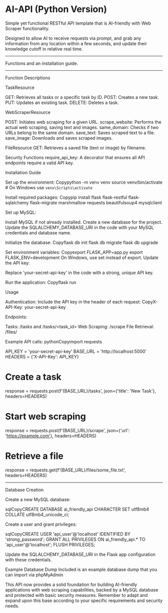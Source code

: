 # AI-API (Python Version)
Simple yet functional RESTful API template that is AI-friendly with Web Scraper functionality. 

Designed to allow AI to receive requests via prompt, and grab any information from any location within a few seconds, and update their knowledge cutoff in relative real time.

---

Functions and an installation guide.

---


Function Descriptions

TaskResource

GET: Retrieves all tasks or a specific task by ID.
POST: Creates a new task.
PUT: Updates an existing task.
DELETE: Deletes a task.


WebScraperResource

POST: Initiates web scraping for a given URL.
scrape_website: Performs the actual web scraping, saving text and images.
same_domain: Checks if two URLs belong to the same domain.
save_text: Saves scraped text to a file.
save_image: Downloads and saves scraped images.


FileResource
GET: Retrieves a saved file (text or image) by filename.


Security Functions
require_api_key: A decorator that ensures all API endpoints require a valid API key.



Installation Guide

Set up the environment:
Copypython -m venv venv
source venv/bin/activate  # On Windows use `venv\Scripts\activate`

Install required packages:
Copypip install flask flask-restful flask-sqlalchemy flask-migrate marshmallow requests beautifulsoup4 mysqlclient

Set up MySQL:

Install MySQL if not already installed.
Create a new database for the project.
Update the SQLALCHEMY_DATABASE_URI in the code with your MySQL credentials and database name.


Initialize the database:
Copyflask db init
flask db migrate
flask db upgrade

Set environment variables:
Copyexport FLASK_APP=app.py
export FLASK_ENV=development
On Windows, use set instead of export.
Update the API key:

Replace 'your-secret-api-key' in the code with a strong, unique API key.


Run the application:
Copyflask run


Usage

Authentication:
Include the API key in the header of each request:
CopyX-API-Key: your-secret-api-key

Endpoints:

Tasks: /tasks and /tasks/<task_id>
Web Scraping: /scrape
File Retrieval: /files/<filename>


Example API calls:
pythonCopyimport requests

API_KEY = 'your-secret-api-key'
BASE_URL = 'http://localhost:5000'
HEADERS = {'X-API-Key': API_KEY}

# Create a task
response = requests.post(f'{BASE_URL}/tasks', json={'title': 'New Task'}, headers=HEADERS)

# Start web scraping
response = requests.post(f'{BASE_URL}/scrape', json={'url': 'https://example.com'}, headers=HEADERS)

# Retrieve a file
response = requests.get(f'{BASE_URL}/files/some_file.txt', headers=HEADERS)

---

Database Creation


Create a new MySQL database:

sqlCopyCREATE DATABASE ai_friendly_api CHARACTER SET utf8mb4 COLLATE utf8mb4_unicode_ci;

Create a user and grant privileges:

sqlCopyCREATE USER 'api_user'@'localhost' IDENTIFIED BY 'strong_password';
GRANT ALL PRIVILEGES ON ai_friendly_api.* TO 'api_user'@'localhost';
FLUSH PRIVILEGES;

Update the SQLALCHEMY_DATABASE_URI in the Flask app configuration with these credentials.

Example Database Dump
Included is an example database dump that you can import via phpMyAdmin


This API now provides a solid foundation for building AI-friendly applications with web scraping capabilities, backed by a MySQL database and protected with basic security measures. Remember to adapt and expand upon this base according to your specific requirements and security needs.

